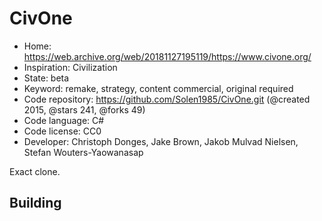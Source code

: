 # CivOne

- Home: https://web.archive.org/web/20181127195119/https://www.civone.org/
- Inspiration: Civilization
- State: beta
- Keyword: remake, strategy, content commercial, original required
- Code repository: https://github.com/Solen1985/CivOne.git (@created 2015, @stars 241, @forks 49)
- Code language: C#
- Code license: CC0
- Developer: Christoph Donges, Jake Brown, Jakob Mulvad Nielsen, Stefan Wouters-Yaowanasap

Exact clone.

## Building
